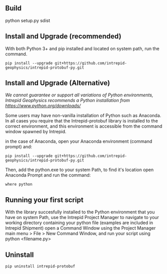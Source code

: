 ## Build
python setup.py sdist

## Install and Upgrade (recommended)
With both Python 3+ and pip installed and located on system path, run the command.

```pip install --upgrade git+https://github.com/intrepid-geophysics/intrepid-protobuf-py.git```


## Install and Upgrade (Alternative)
*We cannot guarantee or support all variations of Python environments, Intrepid Geophysics recommends a Python installation from https://www.python.org/downloads/*

Some users may have non-vanilla installation of Python such as Anaconda.
In all cases you require that the Intrepid-protobuf library is installed to the correct environment, and this environment is accessible from the command window spawned by Intrepid.

in the case of Anaconda, open your Anaconda environment (command prompt) and:

```pip install --upgrade git+https://github.com/intrepid-geophysics/intrepid-protobuf-py.git```

Then, add the python.exe to your system Path, to find it's location open Anaconda Prompt and run the command:

```where python```

## Running your first script
With the library succesfully installed to the Python environment that you have on system Path, use the Intrepid Project Manager to navigate to your working directory containing your python file (examples are included in Intrepid Shipment) open a Command Window using the Project Manager main menu > File > New Command Window, and run your script using python <filename.py>

## Uninstall
```pip uninstall intrepid-protobuf```
